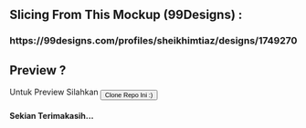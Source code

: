 <h2>Slicing From This Mockup (99Designs) :</h2> 
<h3>https://99designs.com/profiles/sheikhimtiaz/designs/1749270</h3>
<h2>Preview ? </h2>
Untuk Preview Silahkan <button><sub>Clone Repo Ini :)</sub></button>
<h4>Sekian Terimakasih...</h4>
